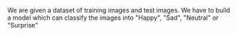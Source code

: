 We are given a dataset of training images and test images. We have to build a model which can classify the images into "Happy", "Sad", "Neutral" or "Surprise"
